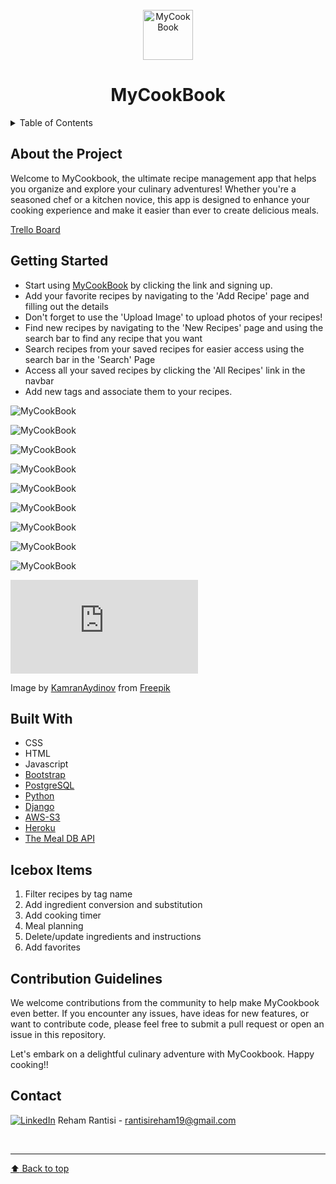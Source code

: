 <!-- PROJECT LOGO -->
<br />
<div align="center">
    <img src="mycookbook/main_app/static/images/logo.png" alt="MyCookBook" width="80" height="80">
  <h1 align="center">MyCookBook</h1>
</div>

<!-- TABLE OF CONTENTS -->

<details>
  <summary>Table of Contents</summary>

  <ol>
    <li><a href="#about-the-project">About The Project</a>
    <li><a href="#getting-started">Getting Started</a></li>
    <li><a href="#built-with">Built With</a></li>
    <li><a href="#icebox">Ice Box</a></li>
    <li><a href="#contribution-guidelines">Contribution Guidelines</a></li>
    <li><a href="#contact">Contact</a></li>
  </ol>
</details>

<!-- CONTENT -->

## About the Project

Welcome to MyCookbook, the ultimate recipe management app that helps you organize and explore your culinary adventures! Whether you're a seasoned chef or a kitchen novice, this app is designed to enhance your cooking experience and make it easier than ever to create delicious meals.

[Trello Board](https://trello.com/b/W8fliAmg/recipe-app)

## Getting Started

- Start using [MyCookBook](https://mycookbook-app.herokuapp.com/) by clicking the link and signing up.
- Add your favorite recipes by navigating to the 'Add Recipe' page and filling out the details
- Don't forget to use the 'Upload Image' to upload photos of your recipes!
- Find new recipes by navigating to the 'New Recipes' page and using the search bar to find any recipe that you want
- Search recipes from your saved recipes for easier access using the search bar in the 'Search' Page
- Access all your saved recipes by clicking the 'All Recipes' link in the navbar
- Add new tags and associate them to your recipes. 

![MyCookBook](main_app/static/images/1.png)

![MyCookBook](main_app/static/images/2.png)

![MyCookBook](main_app/static/images/3.png)

![MyCookBook](main_app/static/images/4.png)

![MyCookBook](main_app/static/images/5.png)

![MyCookBook](main_app/static/images/6.png)

![MyCookBook](main_app/static/images/7.png)

![MyCookBook](main_app/static/images/8.png)

![MyCookBook](main_app/static/images/9.png)

![Image by KamranAydinov from Freepik](https://www.freepik.com/free-photo/top-view-fresh-ingredients-oil-garlic-lemon-slices-other-products_11799562.htm#page=5&query=free%20recipe%20background%20images&position=22&from_view=search&track=ais)

Image by [KamranAydinov](https://www.freepik.com/kamranaydinov) from [Freepik](https://www.freepik.com/)

## Built With

- CSS
- HTML
- Javascript
- [Bootstrap](https://getbootstrap.com/docs/5.3/getting-started/introduction/)
- [PostgreSQL](https://www.postgresql.org/)
- [Python](https://www.python.org/)
- [Django](https://www.djangoproject.com/)
- [AWS-S3](https://aws.amazon.com/s3/)
- [Heroku](https://www.heroku.com/)
- [The Meal DB API](https://www.themealdb.com/api.php)

## Icebox Items

1. Filter recipes by tag name
2. Add ingredient conversion and substitution
3. Add cooking timer
4. Meal planning
5. Delete/update ingredients and instructions
6. Add favorites

## Contribution Guidelines

We welcome contributions from the community to help make MyCookbook even better. If you encounter any issues, have ideas for new features, or want to contribute code, please feel free to submit a pull request or open an issue in this repository.

Let's embark on a delightful culinary adventure with MyCookbook. Happy cooking!!

## Contact

[![LinkedIn](https://img.shields.io/badge/-LinkedIn-blue?style=flat-square&logo=Linkedin&logoColor=white&link=https://www.linkedin.com/in/rehamrantisi/)](https://www.linkedin.com/in/rehamrantisi/) Reham Rantisi - rantisireham19@gmail.com

<br><hr>
[:arrow_up: Back to top](#ReadMe)

